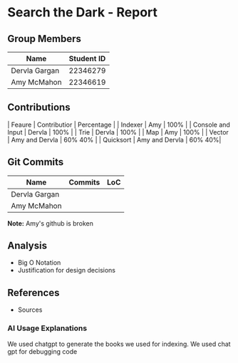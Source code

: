 # Search the Dark - Report

## Group Members
| Name | Student ID |
| --- | --- |
| Dervla Gargan | 22346279 |
| Amy McMahon | 22346619 |

## Contributions
| Feaure | Contributior | Percentage |
| Indexer | Amy | 100% |
| Console and Input | Dervla | 100% |
| Trie | Dervla | 100% |
| Map | Amy | 100% |
| Vector | Amy and Dervla | 60% 40% |
| Quicksort | Amy and Dervla | 60% 40%|

## Git Commits
| Name | Commits | LoC |
| --- | --- | --- |
| Dervla Gargan | | |
| Amy McMahon | | |

**Note:** Amy's github is broken

## Analysis
- Big O Notation
- Justification for design decisions

## References
- Sources
### AI Usage Explanations
We used chatgpt to generate the books we used for indexing. 
We used chat gpt for debugging code
